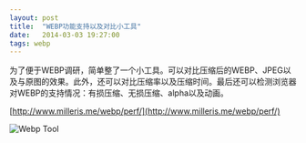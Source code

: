 ```yaml
---
layout: post
title:  "WEBP功能支持以及对比小工具"
date:   2014-03-03 19:27:00
tags: webp
---
```

为了便于WEBP调研，简单整了一个小工具。可以对比压缩后的WEBP、JPEG以及与原图的效果。此外，还可以对比压缩率以及压缩时间。最后还可以检测浏览器对WEBP的支持情况：有损压缩、无损压缩、alpha以及动画。

[http://www.milleris.me/webp/perf/](http://www.milleris.me/webp/perf/)

<picture>
    <source srcset="/img/resp/webp-tool-phone.png, /img/resp/webp-tool-phone@2x.png 2x" media="(max-width: 500px)">
    <source srcset="/img/resp/webp-tool-tablet.png, /img/resp/webp-tool-tablet@2x.png 2x" media="(max-width: 800px)">
    <source srcset="/img/resp/webp-tool-desktop.png, /img/resp/webp-tool-desktop@2x.png 2x" media="(min-width: 800px)">
    <img alt="Webp Tool">
</picture>



